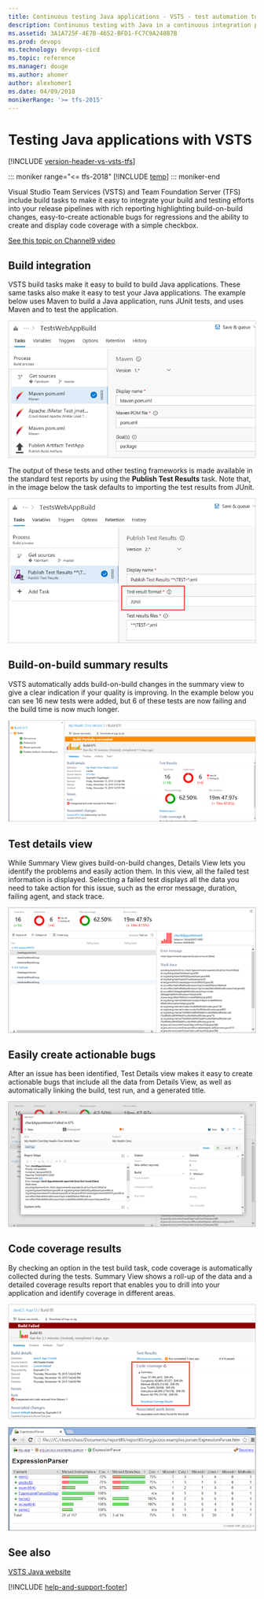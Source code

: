 ```yaml
---
title: Continuous testing Java applications - VSTS - test automation tools
description: Continuous testing with Java in a continuous integration pipeline with a build or release pipeline in Visual Studio Team Services (VSTS) and TFS 
ms.assetid: 3A1A725F-4E7B-4652-BFD1-FC7C9A248B7B
ms.prod: devops
ms.technology: devops-cicd
ms.topic: reference
ms.manager: douge
ms.author: ahomer
author: alexhomer1
ms.date: 04/09/2018
monikerRange: '>= tfs-2015'
---
```


# Testing Java applications with VSTS

[!INCLUDE [version-header-vs-vsts-tfs](_shared/version-header-vs-vsts-tfs.md)]

::: moniker range="<= tfs-2018"
[!INCLUDE [temp](../_shared/pipeline-aka-definition.md)]
::: moniker-end

Visual Studio Team Services (VSTS) and Team Foundation Server (TFS) include build tasks to
make it easy to integrate your build and testing 
efforts into your release pipelines with rich 
reporting highlighting build-on-build changes, 
easy-to-create actionable bugs for regressions and 
the ability to create and display code coverage 
with a simple checkbox. 

[See this topic on Channel9 video](https://channel9.msdn.com/Series/Test-Tools-in-Visual-Studio/Testing-Java-Applications-with-Visual-Studio-Team-Services)

<a name="build-integration"></a>
## Build integration

VSTS build tasks make it 
easy to build to build Java applications. These 
same tasks also make it easy to test your Java 
applications. The example below uses Maven to build
a Java application, runs JUnit tests, and uses Maven and 
to test the application.

![VSTS build and test integration](_img/continuous-test-java/continuous-test-java-01.png)

The output of these tests and other testing 
frameworks is made available in the standard 
test reports by using the **Publish Test Results**
task. Note that, in the image below the task defaults to 
importing the test results from JUnit.

![Importing the test results from JUnit](_img/continuous-test-java/continuous-test-java-02.png)

<a name="summary-results"></a>
## Build-on-build summary results

VSTS automatically adds 
build-on-build changes in the summary view to give 
a clear indication if your quality is improving.
In the example below you can see 16 new tests were 
added, but 6 of these tests are now failing and the 
build time is now much longer. 

![Tests now failing and the build time is much longer](_img/continuous-test-java/continuous-test-java-03.png)

<a name="test-details"></a>
## Test details view

While Summary View gives build-on-build changes,
Details View lets you identify the problems
and easily action them. In this view, all the 
failed test information is displayed.
Selecting a failed test displays all the data 
you need to take action for this issue, such as
the error message, duration, failing agent, and 
stack trace.

![Viewing the data for a failed test](_img/continuous-test-java/continuous-test-java-04.png)

<a name="actionable"></a>
## Easily create actionable bugs

After an issue has been identified, Test Details
view makes it easy to create actionable bugs that 
include all the data from Details 
View, as well as automatically linking the build, 
test run, and a generated title.

![Creating actionable bugs that include all the data from Details View](_img/continuous-test-java/continuous-test-java-05.png)

<a name="code-coverage"></a>
## Code coverage results

By checking an option in the test build task, code 
coverage is automatically collected during the 
tests. Summary View shows a roll-up of the data and
a detailed coverage results report that enables you
to drill into your application and identify 
coverage in different areas.

![Code coverage results in the build summary](_img/continuous-test-java/continuous-test-java-06.png)

![Code coverage results in the browser](_img/continuous-test-java/continuous-test-java-07.png)

## See also

[VSTS Java website](/vsts/java)

[!INCLUDE [help-and-support-footer](_shared/help-and-support-footer.md)] 
 
